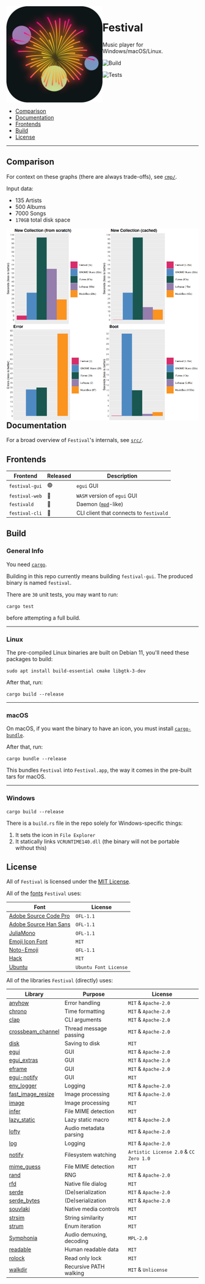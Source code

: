 <img src="assets/images/icon/512.png" align="left" width="50%"/>

# Festival
Music player for Windows/macOS/Linux.

![Build](https://github.com/hinto-janai/festival/actions/workflows/build/root.yml/badge.svg)

![Tests](https://github.com/hinto-janai/festival/actions/workflows/tests/root.yml/badge.svg)

<br clear="left"/>

* [Comparison](#Comparison)
* [Documentation](#Documentation)
* [Frontends](#Frontends)
* [Build](#Build)
* [License](#License)

---

## Comparison
For context on these graphs (there are always trade-offs), see [`cmp/`](https://github.com/hinto-janai/festival/cmp).

Input data:

- 135 Artists
- 500 Albums
- 7000 Songs
- `170GB` total disk space

<img src="assets/images/cmp/scratch.png" align="left" width="50%"/>
<img src="assets/images/cmp/cache.png" align="right" width="50%"/>

<img src="assets/images/cmp/error.png" align="left" width="50%"/>
<img src="assets/images/cmp/boot.png" align="right" width="50%"/>

## Documentation
For a broad overview of `Festival`'s internals, see [`src/`](https://github.com/hinto-janai/festival/src).

## Frontends
| Frontend                    | Released | Description |
|-----------------------------|----------|-------------|
| `festival-gui`              | 🟢       | `egui` GUI
| `festival-web`              | 🔴       | `WASM` version of `egui` GUI
| `festivald`                 | 🔴       | Daemon ([`mpd`](https://github.com/MusicPlayerDaemon/MPD)-like)
| `festival-cli`              | 🔴       | CLI client that connects to `festivald`

## Build
### General Info
You need [`cargo`](https://www.rust-lang.org/learn/get-started).

Building in this repo currently means building `festival-gui`. The produced binary is named `festival`.

There are `30` unit tests, you may want to run:
```
cargo test
```
before attempting a full build.

---

### Linux
The pre-compiled Linux binaries are built on Debian 11, you'll need these packages to build:
```
sudo apt install build-essential cmake libgtk-3-dev
```

After that, run:
```
cargo build --release
```

---

### macOS
On macOS, if you want the binary to have an icon, you must install [`cargo-bundle`](https://github.com/burtonageo/cargo-bundle).

After that, run:
```
cargo bundle --release
```
This bundles `Festival` into `Festival.app`, the way it comes in the pre-built tars for macOS.

---

### Windows
```
cargo build --release
```

There is a `build.rs` file in the repo solely for Windows-specific things:

1. It sets the icon in `File Explorer`
2. It statically links `VCRUNTIME140.dll` (the binary will not be portable without this)

## License
All of `Festival` is licensed under the [MIT License](https://github.com/hinto-janai/festival/LICENSE).

All of the [fonts](https://github.com/hinto-janai/festival/assets/fonts) `Festival` uses:

| Font                                                                    | License |
|-------------------------------------------------------------------------|---------|
| [Adobe Source Code Pro](https://github.com/adobe-fonts/source-code-pro) | `OFL-1.1`
| [Adobe Source Han Sans](https://github.com/adobe-fonts/source-han-sans) | `OFL-1.1`
| [JuliaMono](https://github.com/cormullion/juliamono)                    | `OFL-1.1`
| [Emoji Icon Font](https://github.com/jslegers/emoji-icon-font)          | `MIT`
| [Noto-Emoji](https://github.com/googlefonts/noto-emoji)                 | `OFL-1.1`
| [Hack](https://github.com/source-foundry/Hack)                          | `MIT`
| [Ubuntu](https://github.com/daltonmaag/ubuntu)                          | `Ubuntu Font License`

All of the libraries `Festival` (directly) uses:

| Library | Purpose | License |
|---------|---------|---------|
| [anyhow](https://github.com/dtolnay/anyhow)                        | Error handling           | `MIT` & `Apache-2.0`
| [chrono](https://github.com/chronotope/chrono)                     | Time formatting          | `MIT` & `Apache-2.0`
| [clap](https://github.com/clap-rs/clap)                            | CLI arguments            | `MIT` & `Apache-2.0`
| [crossbeam_channel](https://github.com/crossbeam-rs/crossbeam)     | Thread message passing   | `MIT` & `Apache-2.0`
| [disk](https://github.com/hinto-janai/disk)                        | Saving to disk           | `MIT`
| [egui](https://github.com/emilk/egui)                              | GUI                      | `MIT` & `Apache-2.0`
| [egui_extras](https://github.com/emilk/egui/crates/egui_extras)    | GUI                      | `MIT` & `Apache-2.0`
| [eframe](https://github.com/emilk/egui/crates/eframe)              | GUI                      | `MIT` & `Apache-2.0`
| [egui-notify](https://github.com/ItsEthra/egui-notify)             | GUI                      | `MIT`
| [env_logger](https://github.com/rust-cli/env_logger)               | Logging                  | `MIT` & `Apache-2.0`
| [fast_image_resize](https://github.com/cykooz/fast_image_resize)   | Image processing         | `MIT` & `Apache-2.0`
| [image](https://github.com/image-rs/image)                         | Image processing         | `MIT`
| [infer](https://github.com/bojand/infer)                           | File MIME detection      | `MIT`
| [lazy_static](https://github.com/rust-lang-nursery/lazy-static.rs) | Lazy static macro        | `MIT` & `Apache-2.0`
| [lofty](https://github.com/Serial-ATA/lofty-rs)                    | Audio metadata parsing   | `MIT` & `Apache-2.0`
| [log](https://github.com/rust-lang/log)                            | Logging                  | `MIT` & `Apache-2.0`
| [notify](https://github.com/notify-rs/notify)                      | Filesystem watching      | `Artistic License 2.0` & `CC Zero 1.0`
| [mime_guess](https://github.com/abonander/mime_guess)              | File MIME detection      | `MIT`
| [rand](https://github.com/rust-random/rand)                        | RNG                      | `MIT` & `Apache-2.0`
| [rfd](https://github.com/PolyMeilex/rfd)                           | Native file dialog       | `MIT`
| [serde](https://github.com/serde-rs/serde)                         | (De)serialization        | `MIT` & `Apache-2.0`
| [serde_bytes](https://github.com/serde-rs/bytes)                   | (De)serialization        | `MIT` & `Apache-2.0`
| [souvlaki](https://github.com/Sinono3/souvlaki)                    | Native media controls    | `MIT`
| [strsim](https://github.com/dguo/strsim-rs)                        | String similarity        | `MIT`
| [strum](https://github.com/Peternator7/strum)                      | Enum iteration           | `MIT`
| [Symphonia](https://github.com/pdeljanov/Symphonia)                | Audio demuxing, decoding | `MPL-2.0`
| [readable](https://github.com/hinto-janai/readable)                | Human readable data      | `MIT`
| [rolock](https://github.com/hinto-janai/rolock)                    | Read only lock           | `MIT`
| [walkdir](https://github.com/BurntSushi/walkdir)                   | Recursive PATH walking   | `MIT` & `Unlicense` 

